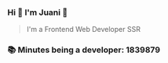 ### Hi 👋 I&#39;m Juani 🦁

> I&#39;m a Frontend Web Developer SSR

### 📚 Minutes being a developer: 1839879
